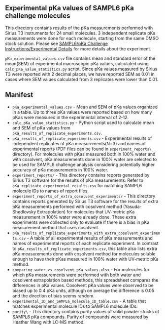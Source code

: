 ## Experimental pKa values of SAMPL6 pKa challenge molecules
This directory contains results of the pKa measurements performed with Sirius T3 instruments for 24 small molecules. 
3 independent replicate pKa measurements were done for each molecule, starting from the same DMSO stock solution.
Please see [SAMPL6/pKa Challenge Instructions/Experimental Details](https://github.com/MobleyLab/SAMPL6/blob/master/pKa_challenge_instructions.md#experimental-details) for more details about the experiment.

`pKa_experimental_values.csv` file contains mean and standard error of the mean(SEM) of experimental macroscopic pKa values, calculated using `calc_pKa_value_statistics.py` script.
Since pKa values measured by Sirius T3 were reported with 2 decimal places, we have reported SEM as 0.01 in cases where SEM values calculated from 3 replicates were lower than 0.01.  

## Manifest
- `pKa_experimental_values.csv` - Mean and SEM of pKa values organized in a table. Up to three pKa values were reported based on how many pKas were measured in the experimental interval of 2-12.
- `calc_pKa_value_statistics.py` - Python script used to calculate mean and SEM of pKa values from `pKa_results_of_replicate_experiments.csv`.
- `pKa_results_of_replicate_experiments.csv` - Experimental results of independent replicates of pKa measurements(N=3) and names of experimental reports (PDF files can be found in `experiment_reports\` directory). For molecules with pKas measured both in 100% water and with cosolvent, pKa measurements done in 100% water are selected to be used for SAMPL6 challenge analysis considering potentially higher accuracy of pKa measurements in 100% water.
- `experiment_reports/` - This directory contains reports generated by Sirius T3 software for the results of pKa measurements. Refer to `pKa_replicate_experimental_results.csv` for matching SAMPL6 molecule IDs to names of report files.
- `experiment_reports_of_extra_cosolvent_experiments/` -  This directory contains reports generated by Sirius T3 software for the results of extra pKa measurements performed with cosolvent method (Yasuda-Shedlovsky Extrapolation) for molecules that UV-metric pKa measurement in 100% water  were already done. These extra experiments were collected only to evaluate if there is a bias in pKa measurement method that uses cosolvent.
- `pKa_results_of_replicate_experiments_with_extra_cosolvent_experiments.csv` - A table of all experimental results of pKa measurements and names of experimental reports of each replicate experiment. In contrast to `pKa_results_of_replicate_experiments.csv`, this table also lists extra pKa measurements done with cosolvent method for molecules soluble enough to have their pKas measured in 100% water with UV-metric pKa method.
- `comparing_water_vs_cosolvent_pKa_values.xlsx` - For molecules for which pKa measurements were performed with both water and cosolvent extrapolation based methods, this spreadsheet compares the differences in pKa values. Cosolvent pKa values were observed to be biased up to 0.4 pKa units, although on average the difference is 0.05 and the direction of bias seems random.
- `experimental_ID_and_SAMPL6_molecule_ID_table.csv` - A table that matches experimental molecule IDs to SAMPL6 molecule IDs.
- `purity\` - This directory contains purity values of solid powder stocks of SAMPL6 pKa compounds. Purity of compounds were measured by Heather Wang with LC-MS method.
